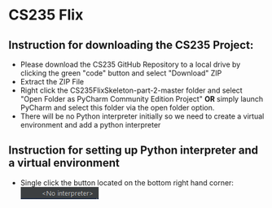 # CS235 Flix

## Instruction for downloading the CS235 Project:
* Please download the CS235 GitHub Repository to a local drive by clicking the green "code" button and select "Download" ZIP
* Extract the ZIP File
* Right click the CS235FlixSkeleton-part-2-master folder and select "Open Folder as PyCharm Community Edition Project" **OR** simply launch PyCharm and select this folder via the open folder option.
* There will be no Python interpreter initially so we need to create a virtual environment and add a python interpreter

## Instruction for setting up Python interpreter and a virtual environment
* Single click the <No interpreter> button located on the bottom right hand corner:
![No interpreter](/screenshots/no_interpreter.png)
